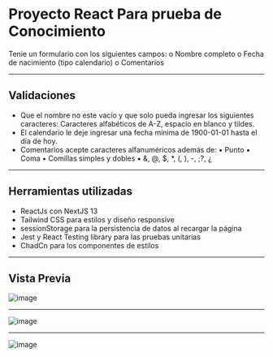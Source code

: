 # Proyecto React Para prueba de Conocimiento

Tenie un formulario con los siguientes campos:
o Nombre completo
o Fecha de nacimiento (tipo calendario)
o Comentarios

---

## Validaciones

<ul>
<li>
Que el nombre no este vacío y que solo pueda ingresar los siguientes caracteres:
 Caracteres alfabéticos de A-Z, espacio en blanco y tildes.
</li>
<li>
El calendario le deje ingresar una fecha mínima de 1900-01-01 hasta el día de hoy.

</li>
<li>
Comentarios acepte caracteres alfanuméricos además de:
▪ Punto
▪ Coma
▪ Comillas simples y dobles
▪ &, @, $, *, (, ), -, ;?, ¿

</li>
</ul>

--- 

## Herramientas utilizadas
<ul>
<li>
ReactJs con NextJS 13 
</li>
<li>
Tailwind CSS para estilos y diseño responsive
</li>
<li>
 sessionStorage para la persistencia de datos al recargar la página
</li>
<li>
Jest y React Testing library para las pruebas unitarias
</li>
<li>
ChadCn para los componentes de estilos
</li>
</ul>

---
## Vista Previa

![image](https://github.com/DevKaliper/prueba-conocimiento-frontend/assets/122651755/894eb989-2705-43d8-af94-94761ba8e06b)

<hr>

![image](https://github.com/DevKaliper/prueba-conocimiento-frontend/assets/122651755/d415a026-fdf8-4605-a3b2-5a9c91ba5e43)

<hr>

![image](https://github.com/DevKaliper/prueba-conocimiento-frontend/assets/122651755/025109c3-aac1-49b9-a035-c7d97c0cde3b)




